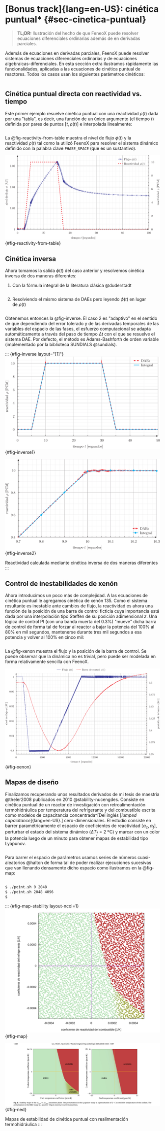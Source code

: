 # [Bonus track]{lang=en-US}: cinética puntual* {#sec-cinetica-puntual}

> **TL;DR:** Ilustración del hecho de que FeneoX puede resolver ecuaciones diferenciales ordinarias además de en derivadas parciales.

Además de ecuaciones en derivadas parciales, FeenoX puede resolver sistemas de ecuaciones diferenciales ordinarias y de ecuaciones algebraicas-diferenciales.
En esta sección extra ilustramos rápidamente las funcionalidades, aplicadas a las ecuaciones de cinética puntual de reactores.
Todos los casos usan los siguientes parámetros cinéticos:

```{.feenox include="parameters.fee"}
```


## Cinética puntual directa con reactividad vs. tiempo

Este primer ejemplo resuelve cinética puntual con una reactividad $\rho(t)$ dada por una "tabla", es decir, una función de un único argumento (el tiempo $t$) definida por pares de puntos $[t,\rho(t)]$ e interpolada linealmente:

```{.feenox include="reactivity-from-table.fee"}
```

La @fig-reactivity-from-table muestra el nivel de flujo $\phi(t)$ y la reactividad $\rho(t)$ tal como la utilizó FeenoX para resolver el sistema dinámico definido con la palabra clave `PHASE_SPACE` (que es un sustantivo).


![Flujo y reactividad directa](reactivity-from-table.svg){#fig-reactivity-from-table}


## Cinética inversa

Ahora tomamos la salida $\phi(t)$ del caso anterior y resolvemos cinética inversa de dos maneras diferentes:

 1. Con la fórmula integral de la literatura clásica @duderstadt
 
    ```{.feenox include="inverse-integral.fee"}
    ```
    
 2. Resolviendo el mismo sistema de DAEs pero leyendo $\phi(t)$ en lugar de $\rho(t)$

    ```{.feenox include="inverse-dae.fee"}
    ```

Obtenemos entonces la @fig-inverse. El caso 2 es "adaptivo" en el sentido de que dependiendo del error tolerado y de las derivadas temporales de las variables del espacio de las fases, el esfuerzo computacional se adapta automáticamente a través del paso de tiempo $\Delta t$ con el que se resuelve el sistema DAE. Por defecto, el método es Adams-Bashforth de orden variable (implementado por la biblioteca SUNDIALS @sundials).
    
::: {#fig-inverse layout="[1]"}
![$t \in [0,100]$](inverse.svg){#fig-inverse1}

![$t \in [9.75,10.25]$](inverse-zoom.svg){#fig-inverse2}

Reactividad calculada mediante cinética inversa de dos maneras diferentes
:::
    


## Control de inestabilidades de xenón

Ahora introducimos un poco más de complejidad.
A las ecuaciones de cinética puntual le agregamos cinética de xenón 135. Como el sistema resultante es inestable ante cambios de flujo, la reactividad es ahora una función de la posición de una barra de control ficticia cuya importancia está dada por una interpolación tipo Steffen de su posición adimensional $z$.
Una lógica de control PI (con una banda muerta del 0.3%) "mueve" dicha barra de control de forma tal de forzar al reactor a bajar la potencia del 100% al 80% en mil segundos, mantenerse durante tres mil segundos a esa potencia y volver al 100% en cinco mil:

```{.feenox include="xenon.fee"}
```

La @fig-xenon muestra el flujo y la posición de la barra de control. Se puede observar que la dinámica no es trivial, pero puede ser modelada en forma relativamente sencilla con FeenoX.

![Flujo y posición de la barra de control en un caso con xenón bajo control](xenon.svg){#fig-xenon}



## Mapas de diseño

Finalizamos recuperando unos resultados derivados de mi tesis de maestría @theler2008 publicados en 2010 @stability-nucengdes.
Consiste en cinética puntual de un reactor de investigación con retroalimentación termohidráulica por temperatura del refrigerante y del combustible escrita como modelos de capacitancia concentrada^[Del inglés [_lumped capacitance_]{lang=en-US}.] cero-dimensionales.
El estudio consiste en barrer paramétricamente el espacio de coeficientes de reactividad $[\alpha_c, \alpha_f]$, perturbar el estado del sistema dinámico ($\Delta T_f = 2~\text{ºC}$) y marcar con un color la potencia luego de un minuto para obtener mapas de estabilidad tipo Lyapunov.

```{.feenox include="point.fee"}
```

Para barrer el espacio de parámetros usamos series de números cuasi-aleatorios @halton de forma tal de poder realizar ejecuciones sucesivas que van llenando densamente dicho espacio como ilustramos en la @fig-map:

```{.bash include="point.sh"}
```

```terminal
$ ./point.sh 0 2048
$ ./point.sh 2048 4096
$
```


::: {#fig-map-stability layout-ncol=1}
![Estabilidad de Lyapunov utilizando series de números pseudo-aleatorios que van "rellenando" incremental y densamente el espacio de parámetros.](map.svg){#fig-map}

![Figuras originales de la referencia @stability-nucengdes](figs-ned.png){#fig-ned}

Mapas de estabilidad de cinética puntual con realimentación termohidráulica
:::
